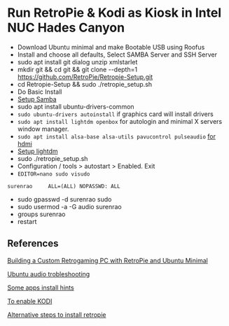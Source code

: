 # Run RetroPie & Kodi as Kiosk in Intel NUC Hades Canyon
* Download Ubuntu minimal and make Bootable USB using Roofus
* Install and choose all defaults, Select SAMBA Server and SSH Server
* sudo apt install git dialog unzip xmlstarlet
* mkdir git && cd git && git clone --depth=1 https://github.com/RetroPie/Retropie-Setup.git
* cd Retropie-Setup && sudo ./retropie_setup.sh
* Do Basic Install
* [Setup Samba](https://github.com/surenrao/til/blob/master/retropie/samba.md)
* sudo apt install ubuntu-drivers-common 
* `sudo ubuntu-drivers autoinstall` if graphics card will install drivers
* `sudo apt install lightdm openbox` for autologin and minimal X servers window manager.
* `sudo apt install alsa-base alsa-utils pavucontrol pulseaudio` [for hdmi](https://askubuntu.com/a/1316585)
* [Setup lightdm](https://github.com/surenrao/til/blob/master/retropie/lightdm.md)
* sudo ./retropie_setup.sh
* Configuration / tools > autostart > Enabled. Exit
* `EDITOR=nano sudo visudo` 
```
surenrao     ALL=(ALL) NOPASSWD: ALL   
```
* sudo gpasswd -d surenrao sudo
* sudo usermod -a -G audio surenrao
* groups surenrao
* restart

## References
[Building a Custom Retrogaming PC with RetroPie and Ubuntu Minimal](https://www.youtube.com/watch?v=2yjsugy8hyc)

[Ubuntu audio trobleshooting](https://askubuntu.com/questions/112512/ubuntu-refuses-to-output-audio-via-hdmi)

[Some apps install hints](https://www.ubuntuopenbox.com/lessons/course/)

[To enable KODI](https://retropie.org.uk/docs/KODI/)

[Alternative steps to install retropie](https://www.lucaswilliams.net/index.php/2020/04/23/retropie-on-the-intel-nuc-hades-canyon/)
